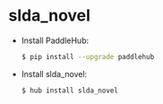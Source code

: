 # slda_novel
* Install PaddleHub: 

    ```bash
    $ pip install --upgrade paddlehub
    ```

* Install slda_novel: 

    ```bash
    $ hub install slda_novel
    ```
